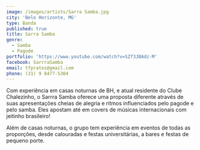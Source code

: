 ```yaml
---
image: /images/artists/Sarra Samba.jpg
city: 'Belo Horizonte, MG'
type: Banda
published: true
title: Sarra Samba
genre:
  - Samba
  - Pagode
portfolio: 'https://www.youtube.com/watch?v=SZf3JBAdz-M'
facebook: SarrraSamba
email: tfprates@gmail.com
phone: (31) 9 8477-5304
---
```

Com experiência em casas noturnas de BH, e atual residente do Clube Chalezinho, o Sarrra Samba oferece uma proposta diferente através de suas apresentações cheias de alegria e ritmos influenciados pelo pagode e pelo samba. Eles apostam até em covers de músicas internacionais com jeitinho brasileiro!

Além de casas noturnas, o grupo tem experiência em eventos de todas as proporções, desde calouradas e festas universitárias, a bares e festas de pequeno porte.
